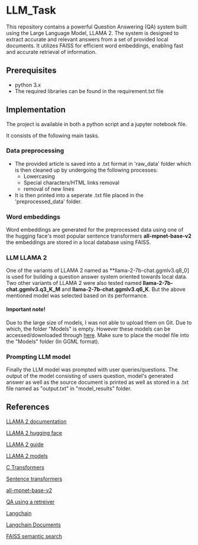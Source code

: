 # LLM_Task

This repository contains a powerful Question Answering (QA) system built using the Large Language Model, LLAMA 2. The system is designed to extract accurate and relevant answers from a set of provided local documents. It utilizes FAISS for efficient word embeddings, enabling fast and accurate retrieval of information.

## Prerequisites
- python 3.x
- The required libraries can be found in the requirement.txt file

## Implementation
The project is available in both a python script and a jupyter notebook file.

It consists of the following main tasks.
### Data preprocessing
- The provided article is saved into a .txt format in 'raw_data' folder which is then cleaned up by undergoing the following processes:
    - Lowercasing
    - Special characters/HTML links removal
    - removal of new lines
- It is then printed into a seperate .txt file placed in the 'preprocessed_data' folder.

### Word embeddings
Word embeddings are generated for the preprocessed data using one of the hugging face's most popular sentence transformers **all-mpnet-base-v2** the embeddings are stored in a local database using FAISS.

### LLM LLAMA 2
One of the variants of LLAMA 2 named as **llama-2-7b-chat.ggmlv3.q8_0] is used for building a question answer system oriented towards local data.
Two other variants of LLAMA 2 were also tested named **llama-2-7b-chat.ggmlv3.q3_K_M** and **llama-2-7b-chat.ggmlv3.q6_K**. But the above mentioned model was selected based on its performance.

#### Important note!
Due to the large size of models, I was not able to upload them on Git. Due to which, the folder "Models" is empty. However these models can be accessed/downloaded through [here](https://huggingface.co/TheBloke/Llama-2-7B-Chat-GGML/tree/main). Make sure to place the model file into the "Models" folder (In GGML format).

### Prompting LLM model
Finally the LLM model was prompted with user queries/questions. The output of the model consisting of users question, model's generated answer as well as the source document is printed as well as stored in a .txt file named as "output.txt" in "model_results" folder.

## References
[LLAMA 2 documentation](https://ai.meta.com/llama/)

[LLAMA 2 hugging face](https://huggingface.co/meta-llama/Llama-2-7b)

[LLAMA 2 guide](https://huggingface.co/blog/stackllama#stackllama-a-hands-on-guide-to-train-llama-with-rlhf)

[LLAMA 2 models](https://huggingface.co/TheBloke/Llama-2-7B-Chat-GGML/tree/main)

[C Transformers](https://python.langchain.com/docs/integrations/llms/ctransformers)

[Sentence transformers](https://huggingface.co/sentence-transformers)

[all-mpnet-base-v2](https://huggingface.co/sentence-transformers/all-mpnet-base-v2)

[QA using a retreiver](https://python.langchain.com/docs/use_cases/question_answering/how_to/vector_db_qa)

[Langchain](https://www.langchain.com/)

[Langchain Documents](https://python.langchain.com/docs/modules/chains/document/)

[FAISS semantic search](https://huggingface.co/learn/nlp-course/chapter5/6?fw=pt)